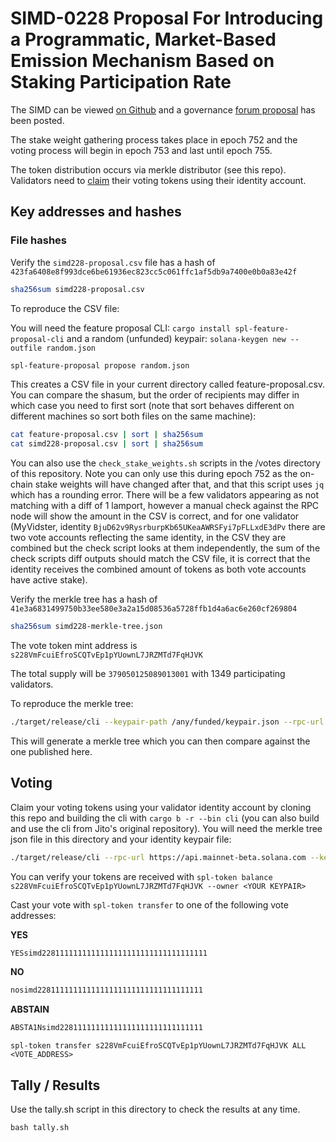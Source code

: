 # SIMD-0228 Proposal For Introducing a Programmatic, Market-Based Emission Mechanism Based on Staking Participation Rate

The SIMD can be viewed [on Github](https://github.com/solana-foundation/solana-improvement-documents/blob/0ff66abbade06e6e57f28a958f842bea10cbdb38/proposals/0228-market-based-emission-mechanism.md) and a governance [forum proposal](https://forum.solana.com/t/proposal-for-introducing-a-programmatic-market-based-emission-mechanism-based-on-staking-participation-rate/3294) has been posted.

The stake weight gathering process takes place in epoch 752 and the voting process will begin in epoch 753 and last until epoch 755.

The token distribution occurs via merkle distributor (see this repo). Validators need to [claim](https://github.com/laine-sa/solgov-distributor) their voting tokens using their identity account.

## Key addresses and hashes

### File hashes

Verify the `simd228-proposal.csv` file has a hash of `423fa6408e8f993dce6be61936ec823cc5c061ffc1af5db9a7400e0b0a83e42f`

```bash
sha256sum simd228-proposal.csv
```

To reproduce the CSV file:

You will need the feature proposal CLI: `cargo install spl-feature-proposal-cli`
and a random (unfunded) keypair: `solana-keygen new --outfile random.json`

```bash
spl-feature-proposal propose random.json
```

This creates a CSV file in your current directory called feature-proposal.csv. You can compare the shasum, but the order of recipients may differ in which case you need to first sort (note that sort behaves different on different machines so sort both files on the same machine):

```bash
cat feature-proposal.csv | sort | sha256sum
cat simd228-proposal.csv | sort | sha256sum
```

You can also use the `check_stake_weights.sh` scripts in the /votes directory of this repository. Note you can only use this during epoch 752 as the on-chain stake weights will have changed after that, and that this script uses `jq` which has a rounding error. There will be a few validators appearing as not matching with a diff of 1 lamport, however a manual check against the RPC node will show the amount in the CSV is correct, and for one validator (MyVidster, identity `BjuD62v9RysrburpKb65UKeaAWRSFyi7pFLLxdE3dPv` there are two vote accounts reflecting the same identity, in the CSV they are combined but the check script looks at them independently, the sum of the check scripts diff outputs should match the CSV file, it is correct that the identity receives the combined amount of tokens as both vote accounts have active stake).

Verify the merkle tree has a hash of `41e3a6831499750b33ee580e3a2a15d08536a5728ffb1d4a6ac6e260cf269804`

```bash
sha256sum simd228-merkle-tree.json
```

The vote token mint address is `s228VmFcuiEfroSCQTvEp1pYUownL7JRZMTd7FqHJVK`

The total supply will be `379050125089013001` with 1349 participating validators.

To reproduce the merkle tree:

```bash
./target/release/cli --keypair-path /any/funded/keypair.json --rpc-url https://api.mainnet-beta.solana.com --mint s228VmFcuiEfroSCQTvEp1pYUownL7JRZMTd7FqHJVK create-merkle-tree --csv-path ./votes/simd0228/simd228-proposal.csv --merkle-tree-path simd-0228-merkle-tree-to-verify.json
```

This will generate a merkle tree which you can then compare against the one published here.

## Voting

Claim your voting tokens using your validator identity account by cloning this repo and building the cli with `cargo b -r --bin cli` (you can also build and use the cli from Jito's original repository). You will need the merkle tree json file in this directory and your identity keypair file:

```bash
./target/release/cli --rpc-url https://api.mainnet-beta.solana.com --keypair-path <YOUR KEYPAIR> --airdrop-version 0 --mint s228VmFcuiEfroSCQTvEp1pYUownL7JRZMTd7FqHJVK --program-id mERKcfxMC5SqJn4Ld4BUris3WKZZ1ojjWJ3A3J5CKxv claim --merkle-tree-path ./votes/simd0228/simd228-merkle-tree.json
```

You can verify your tokens are received with `spl-token balance s228VmFcuiEfroSCQTvEp1pYUownL7JRZMTd7FqHJVK --owner <YOUR KEYPAIR>`

Cast your vote with `spl-token transfer` to one of the following vote addresses:

**YES**
```bash
YESsimd2281111111111111111111111111111111111
```

**NO**
```bash
nosimd2281111111111111111111111111111111111
```

**ABSTAIN**
```bash
ABSTA1Nsimd22811111111111111111111111111111
```

`spl-token transfer s228VmFcuiEfroSCQTvEp1pYUownL7JRZMTd7FqHJVK ALL <VOTE_ADDRESS>`

## Tally / Results
Use the tally.sh script in this directory to check the results at any time.

`bash tally.sh`
